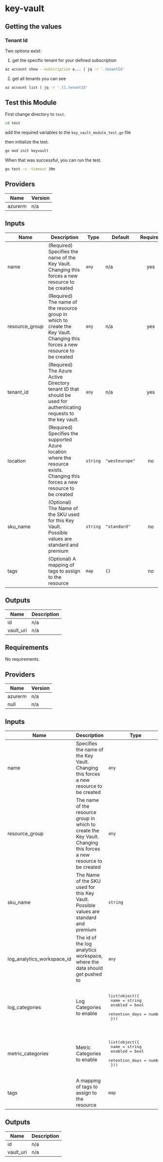 # key-vault

## Getting the values

### Tenant Id

Two options exist:

1. get the specific tenant for your defined subscription

```sh
az account show --subscription a... | jq -r '.tenantId'
```

2. get all tenants you can see

```sh
az account list | jq -r '.[].tenantId'
```

## Test this Module

First change directory to `test`.

```sh
cd test
```

add the required variables to the `key_vault_module_test.go` file

then initialize the test.

```sh
go mod init keyvault
```

When that was successful, you can run the test.

```sh
go test -v -timeout 30m
```

<!-- BEGINNING OF PRE-COMMIT-TERRAFORM DOCS HOOK -->

## Providers

| Name    | Version |
| ------- | ------- |
| azurerm | n/a     |

## Inputs

| Name           | Description                                                                                                                    | Type     | Default        | Required |
| -------------- | ------------------------------------------------------------------------------------------------------------------------------ | -------- | -------------- | :------: |
| name           | (Required) Specifies the name of the Key Vault. Changing this forces a new resource to be created                              | `any`    | n/a            |   yes    |
| resource_group | (Required) The name of the resource group in which to create the Key Vault. Changing this forces a new resource to be created  | `any`    | n/a            |   yes    |
| tenant_id      | (Required) The Azure Active Directory tenant ID that should be used for authenticating requests to the key vault.              | `any`    | n/a            |   yes    |
| location       | (Required) Specifies the supported Azure location where the resource exists. Changing this forces a new resource to be created | `string` | `"westeurope"` |    no    |
| sku_name       | (Optional) The Name of the SKU used for this Key Vault. Possible values are standard and premium                               | `string` | `"standard"`   |    no    |
| tags           | (Optional) A mapping of tags to assign to the resource                                                                         | `map`    | `{}`           |    no    |

## Outputs

| Name      | Description |
| --------- | ----------- |
| id        | n/a         |
| vault_uri | n/a         |

<!-- END OF PRE-COMMIT-TERRAFORM DOCS HOOK -->
## Requirements

No requirements.

## Providers

| Name | Version |
|------|---------|
| azurerm | n/a |
| null | n/a |

## Inputs

| Name | Description | Type | Default | Required |
|------|-------------|------|---------|:--------:|
| name | Specifies the name of the Key Vault. Changing this forces a new resource to be created | `any` | n/a | yes |
| resource\_group | The name of the resource group in which to create the Key Vault. Changing this forces a new resource to be created | `any` | n/a | yes |
| sku\_name | The Name of the SKU used for this Key Vault. Possible values are standard and premium | `string` | `"standard"` | no |
| log\_analytics\_workspace\_id | The id of the log analytics workspace, where the data should get pushed to | `any` | n/a | yes |
| log\_categories | Log Categories to enable | <pre>list(object({<br>    name           = string<br>    enabled        = bool<br>    retention_days = number<br>  }))</pre> | <pre>[<br>  {<br>    "enabled": true,<br>    "name": "AuditEvent",<br>    "retention_days": 7<br>  }<br>]</pre> | no |
| metric\_categories | Metric Categories to enable | <pre>list(object({<br>    name           = string<br>    enabled        = bool<br>    retention_days = number<br>  }))</pre> | <pre>[<br>  {<br>    "enabled": true,<br>    "name": "AllMetrics",<br>    "retention_days": 7<br>  }<br>]</pre> | no |
| tags | A mapping of tags to assign to the resource | `map` | `{}` | no |

## Outputs

| Name | Description |
|------|-------------|
| id | n/a |
| vault\_uri | n/a |

